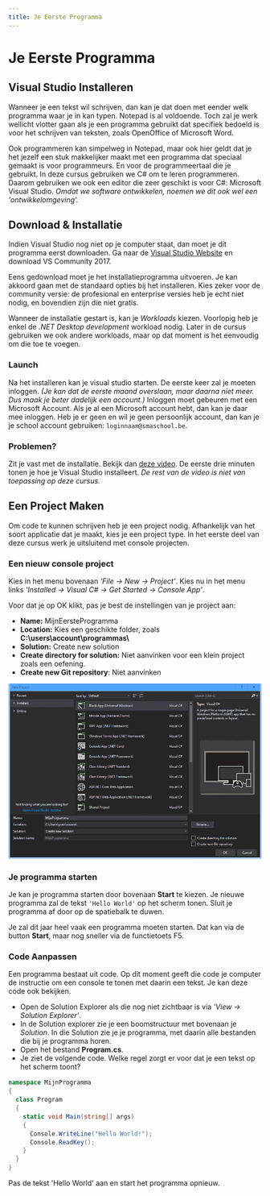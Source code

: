 ```yaml
---
title: Je Eerste Programma
---
```


# Je Eerste Programma

## Visual Studio Installeren

Wanneer je een tekst wil schrijven, dan kan je dat doen met eender welk programma waar je in kan typen. Notepad is al voldoende. Toch zal je werk wellicht vlotter gaan als je een programma gebruikt dat specifiek bedoeld is voor het schrijven van teksten, zoals OpenOffice of Microsoft Word.

Ook programmeren kan simpelweg in Notepad, maar ook hier geldt dat je het jezelf een stuk makkelijker maakt met een programma dat speciaal gemaakt is voor programmeurs. En voor de programmeertaal die je gebruikt. In deze cursus gebruiken we C# om te leren programmeren. Daarom gebruiken we ook een editor die zeer geschikt is voor C#: Microsoft Visual Studio. _Omdat we software ontwikkelen, noemen we dit ook wel een 'ontwikkelomgeving'._

## Download & Installatie

Indien Visual Studio nog niet op je computer staat, dan moet je dit programma eerst downloaden. Ga naar de [Visual Studio Website](https://visualstudio.microsoft.com/vs/community/) en download VS Community 2017. 

Eens gedownload moet je het installatieprogramma uitvoeren. Je kan akkoord gaan met de standaard opties bij het installeren. Kies zeker voor de community versie: de profesional en enterprise versies heb je echt niet nodig, en bovendien zijn die niet gratis.

Wanneer de installatie gestart is, kan je _Workloads_ kiezen. Voorlopig heb je enkel de _.NET Desktop development_ workload nodig. Later in de cursus gebruiken we ook andere workloads, maar op dat moment is het eenvoudig om die toe te voegen.

### Launch

Na het installeren kan je visual studio starten. De eerste keer zal je moeten inloggen. _(Je kan dat de eerste maand overslaan, maar daarna niet meer. Dus maak je beter dadelijk een account.)_  Inloggen moet gebeuren met een Microsoft Account. Als je al een Microsoft account hebt, dan kan je daar mee inloggen. Heb je er geen en wil je geen persoonlijk account, dan kan je je school account gebruiken: `loginnaam@smaschool.be`.

### Problemen?

Zit je vast met de installatie. Bekijk dan [deze video](https://www.youtube.com/watch?v=EF5YDkGu5Lk). De eerste drie minuten tonen je hoe je Visual Studio installeert. _De rest van de video is niet van toepassing op deze cursus._

## Een Project Maken

Om code te kunnen schrijven heb je een project nodig. Afhankelijk van het soort applicatie dat je maakt, kies je een project type. In het eerste deel van deze cursus werk je uitsluitend met console projecten.

### Een nieuw console project

Kies in het menu bovenaan _'File -> New -> Project'_. Kies nu in het menu links _'Installed -> Visual C# -> Get Started -> Console App'_.

Voor dat je op OK klikt, pas je best de instellingen van je project aan:

* **Name:** MijnEersteProgramma
* **Location:** Kies een geschikte folder, zoals **C:\users\account\programmas\\**
* **Solution:** Create new solution
* **Create directory for solution:** Niet aanvinken voor een klein project zoals een oefening.
* **Create new Git repository**: Niet aanvinken

![Demo](/img/basics/eerste_programma/01.gif)

### Je programma starten

Je kan je programma starten door bovenaan **Start** te kiezen. Je nieuwe programma zal de tekst `'Hello World'` op het scherm tonen. Sluit je programma af door op de spatiebalk te duwen.

<div class="note protip">
<p>Je zal dit jaar heel vaak een programma moeten starten. Dat kan via de button <b>Start</b>, maar nog sneller via de functietoets F5.</p>
</div>

### Code Aanpassen

Een programma bestaat uit code. Op dit moment geeft die code je computer de instructie om een console te tonen met daarin een tekst. Je kan deze code ook bekijken.

* Open de Solution Explorer als die nog niet zichtbaar is via _'View -> Solution Explorer'_. 
* In de Solution explorer zie je een boomstructuur met bovenaan je _Solution_. In die Solution zie je je programma, met daarin alle bestanden die bij je programma horen. 
* Open het bestand **Program.cs**.
* Je ziet de volgende code. Welke regel zorgt er voor dat je een tekst op het scherm toont?

```csharp
namespace MijnProgramma
{
  class Program
  {
    static void Main(string[] args)
    {
      Console.WriteLine("Hello World!");
      Console.ReadKey();
    }
  }
}
```

<div class="note oefening">
<p>Pas de tekst 'Hello World' aan en start het programma opnieuw.</p>
</div>

